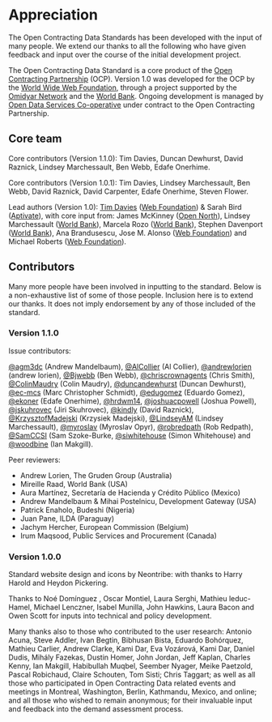 # Appreciation

The Open Contracting Data Standards has been developed with the input of many people. We extend our thanks to all the following who have given feedback and input over the course of the initial development project.

The Open Contracting Data Standard is a core product of the [Open Contracting Partnership](http://www.open-contracting.org) (OCP). Version 1.0 was developed for the OCP by the [World Wide Web Foundation](http://www.webfoundation.org), through a project supported by the [Omidyar Network](http://www.omidyar.com) and the [World Bank](http://www.worldbank.org). Ongoing development is managed by [Open Data Services Co-operative](http://www.opendataservices.coop) under contract to the Open Contracting Partnership. 

## Core team
Core contributors (Version 1.1.0): Tim Davies, Duncan Dewhurst, David Raznick, Lindsey Marchessault, Ben Webb, Edafe Onerhime.

Core contributors (Version 1.0.1): Tim Davies, Lindsey Marchessault, Ben Webb, David Raznick, David Carpenter, Edafe Onerhime, Steven Flower.

Lead authors (Version 1.0): [Tim Davies](http://www.timdavies.org.uk) ([Web Foundation](http://www.webfoundation.org)) & Sarah Bird ([Aptivate](http://aptivate.org)), with core input from: James McKinney ([Open North](http://opennorth.ca/)), Lindsey Marchessault ([World Bank](http://www.worldbank.org)), Marcela Rozo ([World Bank](http://www.worldbank.org)), Stephen Davenport ([World Bank](http://www.worldbank.org)), Ana Brandusescu, Jose M. Alonso ([Web Foundation](http://www.webfoundation.org)) and Michael Roberts ([Web Foundation](http://www.webfoundation.org)). 

## Contributors
Many more people have been involved in inputting to the standard. Below is a non-exhaustive list of some of those people. Inclusion here is to extend our thanks. It does not imply endorsement by any of those included of the standard. 

### Version 1.1.0

Issue contributors:

[@agm3dc](//github.com/agm3dc) (Andrew
Mandelbaum), [@AlCollier](//github.com/AlCollier) (Al Collier), [@andrewlorien](//github.com/andrewlorien) (andrew lorien), [@Bjwebb](//github.com/Bjwebb) (Ben Webb), [@chriscrownagents](//github.com/chriscrownagents) (Chris Smith), [@ColinMaudry](//github.com/ColinMaudry) (Colin Maudry), [@duncandewhurst](//github.com/duncandewhurst) (Duncan Dewhurst), [@ec-mcs](//github.com/ec-mcs) (Marc Christopher Schmidt), [@edugomez](//github.com/edugomez) (Eduardo Gomez), [@ekoner](//github.com/ekoner) (Edafe Onerhime), [@hrdwm14](//github.com/hrdwm14), [@joshuacpowell](//github.com/joshuacpowell) (Joshua Powell), [@jskuhrovec](//github.com/jskuhrovec) (Jiri Skuhrovec), [@kindly](//github.com/kindly) (David Raznick), [@KrzysztofMadejski](//github.com/KrzysztofMadejski) (Krzysiek Madejski), [@LindseyAM](//github.com/LindseyAM) (Lindsey Marchessault), [@myroslav](//github.com/myroslav) (Myroslav Opyr), [@robredpath](//github.com/robredpath) (Rob Redpath), [@SamCCSI](//github.com/SamCCSI) (Sam
Szoke-Burke, [@siwhitehouse](//github.com/siwhitehouse) (Simon Whitehouse) and [@woodbine](//github.com/woodbine)  (Ian Makgill).

Peer reviewers:

* Andrew Lorien, The Gruden Group (Australia)
* Mireille Raad, World Bank (USA)
* Aura Martínez, Secretaría de Hacienda y Crédito Público (Mexico)
* Andrew Mandelbaum & Mihai Postelnicu, Development Gateway (USA)
* Patrick Enaholo, Budeshi (Nigeria)
* Juan Pane, ILDA (Paraguay)
* Jachym Hercher, European Commission (Belgium)
* Irum Maqsood, Public Services and Procurement (Canada)

### Version 1.0.0
Standard website design and icons by Neontribe: with thanks to Harry Harold and Heydon Pickering.

Thanks to Noé Domínguez , Oscar Montiel, Laura Serghi, Mathieu leduc-Hamel, Michael Lenczner, Isabel Munilla, John Hawkins, Laura Bacon and Owen Scott for inputs into technical and policy development.

Many thanks also to those who contributed to the user research: Antonio Acuna, Steve Addler, Ivan Begtin, Bibhusan Bista, Eduardo Bohórquez, Mathieu Carlier, Andrew Clarke, Kami Dar, Eva Vozárová,  Kami Dar, Daniel Dudis, Mihály Fazekas, Dustin Homer, John Jordan, Jeff Kaplan, Charles Kenny, Ian Makgill, Habibullah Muqbel, Seember Nyager, Meike Paetzold, Pascal Robichaud, Claire Schouten, Tom Sisti; Chris Taggart; as well as all those who participated in Open Contracting Data related events and meetings in Montreal, Washington, Berlin, Kathmandu, Mexico, and online; and all those who wished to remain anonymous; for their invaluable input and feedback into the demand assessment process.

